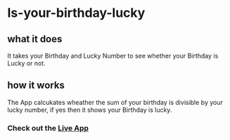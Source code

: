 # Is-your-birthday-lucky
## what it does
It takes your Birthday and Lucky Number to see whether your Birthday is Lucky or not.
## how it works
The App calcukates wheather the sum of your birthday is divisible by your lucky number, if yes then it shows your Birthday is lucky.
### Check out the [Live App](https://isyourbirthdaylucky-mk.netlify.app/)
